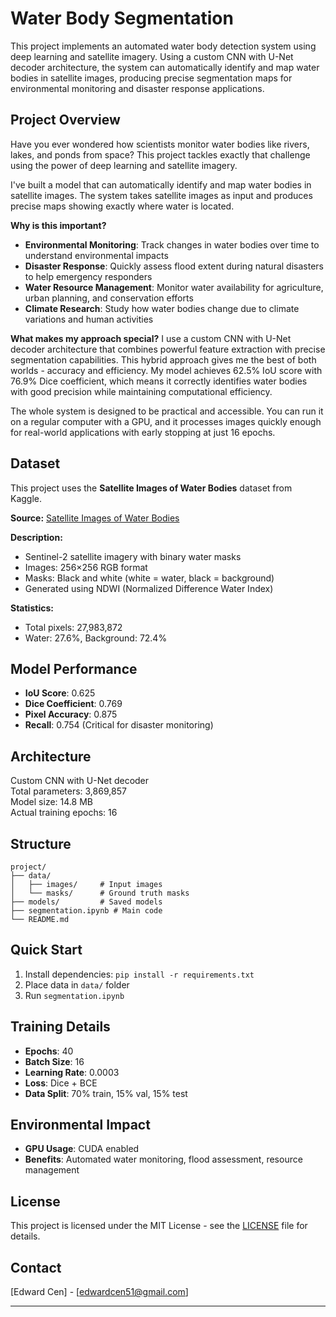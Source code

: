 # Water Body Segmentation

This project implements an automated water body detection system using deep learning and satellite imagery. Using a custom CNN with U-Net decoder architecture, the system can automatically identify and map water bodies in satellite images, producing precise segmentation maps for environmental monitoring and disaster response applications.

## Project Overview

Have you ever wondered how scientists monitor water bodies like rivers, lakes, and ponds from space? This project tackles exactly that challenge using the power of deep learning and satellite imagery.

I've built a model that can automatically identify and map water bodies in satellite images. The system takes satellite images as input and produces precise maps showing exactly where water is located.

**Why is this important?**
- **Environmental Monitoring**: Track changes in water bodies over time to understand environmental impacts
- **Disaster Response**: Quickly assess flood extent during natural disasters to help emergency responders
- **Water Resource Management**: Monitor water availability for agriculture, urban planning, and conservation efforts
- **Climate Research**: Study how water bodies change due to climate variations and human activities

**What makes my approach special?**
I use a custom CNN with U-Net decoder architecture that combines powerful feature extraction with precise segmentation capabilities. This hybrid approach gives me the best of both worlds - accuracy and efficiency. My model achieves 62.5% IoU score with 76.9% Dice coefficient, which means it correctly identifies water bodies with good precision while maintaining computational efficiency.

The whole system is designed to be practical and accessible. You can run it on a regular computer with a GPU, and it processes images quickly enough for real-world applications with early stopping at just 16 epochs.

## Dataset

This project uses the **Satellite Images of Water Bodies** dataset from Kaggle.

**Source:** [Satellite Images of Water Bodies](https://www.kaggle.com/datasets/franciscoescobar/satellite-images-of-water-bodies)

**Description:**
- Sentinel-2 satellite imagery with binary water masks
- Images: 256×256 RGB format
- Masks: Black and white (white = water, black = background)
- Generated using NDWI (Normalized Difference Water Index)

**Statistics:**
- Total pixels: 27,983,872
- Water: 27.6%, Background: 72.4%

## Model Performance

- **IoU Score**: 0.625
- **Dice Coefficient**: 0.769  
- **Pixel Accuracy**: 0.875
- **Recall**: 0.754 (Critical for disaster monitoring)

## Architecture

Custom CNN with U-Net decoder  
Total parameters: 3,869,857  
Model size: 14.8 MB  
Actual training epochs: 16

## Structure

```
project/
├── data/
│   ├── images/     # Input images
│   └── masks/      # Ground truth masks
├── models/         # Saved models
├── segmentation.ipynb # Main code
└── README.md
```

## Quick Start

1. Install dependencies: `pip install -r requirements.txt`
2. Place data in `data/` folder
3. Run `segmentation.ipynb`

## Training Details

- **Epochs**: 40
- **Batch Size**: 16
- **Learning Rate**: 0.0003
- **Loss**: Dice + BCE
- **Data Split**: 70% train, 15% val, 15% test

## Environmental Impact

- **GPU Usage**: CUDA enabled
- **Benefits**: Automated water monitoring, flood assessment, resource management

## License

This project is licensed under the MIT License - see the [LICENSE](LICENSE) file for details.


## Contact

[Edward Cen] - [edwardcen51@gmail.com]

---



